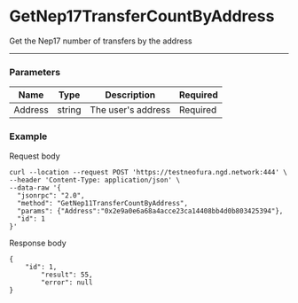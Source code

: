 # GetNep17TransferCountByAddress
Get the Nep17 number of transfers by the address
<hr>

### Parameters

|    Name    | Type | Description | Required |
| ---------- | --- |    ------    | ----|
| Address     | string|  The user's address| Required |


### Example

Request body

```
curl --location --request POST 'https://testneofura.ngd.network:444' \
--header 'Content-Type: application/json' \
--data-raw '{
  "jsonrpc": "2.0",
  "method": "GetNep11TransferCountByAddress",
  "params": {"Address":"0x2e9a0e6a68a4acce23ca14408bb4d0b803425394"},
  "id": 1
}'
```
Response body

```json5
{
    "id": 1,
        "result": 55,
        "error": null
}
```
